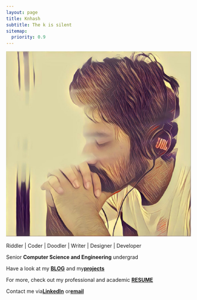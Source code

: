 ```yaml
---
layout: page
title: Knhash
subtitle: The k is silent
sitemap:
  priority: 0.9
---
```


<img src="assets/img/face.jpg" class="img-responsive about-img center-block">
<div class="center-text">
<p>Riddler | Coder | Doodler | Writer | Designer | Developer</p>
<p>Senior <strong>Computer Science and Engineering</strong> undergrad</p>
<p>Have a look at my <a href="/blog"><strong>BLOG</strong></a> and my<a href="https://github.com/{{ site.author.github }}" class="social-links__entry" target="_blank"><strong>projects</strong></a></p>
<p>For more, check out my professional and academic <a href="https://docs.google.com/document/d/1GIbu6QS6kBNaST9hFmv_PaCOzQMIqyglCCx5RqyFwMI/edit?usp=sharing"><strong>RESUME</strong></a> </p>
<p>Contact me via<a href="https://in.linkedin.com/in/{{ site.author.linkedin }}" class="social-links__entry" target="_blank"><strong>LinkedIn</strong></a> or<a href="mailto:{{ site.author.email }}" class="social-links__entry" target="_blank"><strong>email</strong></a></p>
</div>